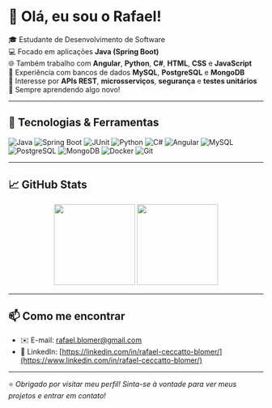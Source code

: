 # 👋 Olá, eu sou o Rafael!

🎓 Estudante de Desenvolvimento de Software  
💻 Focado em aplicações **Java (Spring Boot)**  
🌐 Também trabalho com **Angular**, **Python**, **C#**, **HTML**, **CSS** e **JavaScript**  
🐘 Experiência com bancos de dados **MySQL**, **PostgreSQL** e **MongoDB**  
🔐 Interesse por **APIs REST**, **microsserviços**, **segurança** e **testes unitários**  
🚀 Sempre aprendendo algo novo!

---

## 🚀 Tecnologias & Ferramentas

![Java](https://img.shields.io/badge/Java-ED8B00?style=flat&logo=java&logoColor=white)
![Spring Boot](https://img.shields.io/badge/Spring_Boot-6DB33F?style=flat&logo=spring-boot&logoColor=white)
![JUnit](https://img.shields.io/badge/JUnit-25A162?style=flat&logo=junit5&logoColor=white)
![Python](https://img.shields.io/badge/Python-3776AB?style=flat&logo=python&logoColor=white)
![C#](https://img.shields.io/badge/C%23-239120?style=flat&logo=c-sharp&logoColor=white)
![Angular](https://img.shields.io/badge/Angular-DD0031?style=flat&logo=angular&logoColor=white)
![MySQL](https://img.shields.io/badge/MySQL-4479A1?style=flat&logo=mysql&logoColor=white)
![PostgreSQL](https://img.shields.io/badge/PostgreSQL-336791?style=flat&logo=postgresql&logoColor=white)
![MongoDB](https://img.shields.io/badge/MongoDB-4EA94B?style=flat&logo=mongodb&logoColor=white)
![Docker](https://img.shields.io/badge/Docker-2496ED?style=flat&logo=docker&logoColor=white)
![Git](https://img.shields.io/badge/Git-F05032?style=flat&logo=git&logoColor=white)

---

## 📈 GitHub Stats

<div align="center">
  <img height="160em" src="https://github-readme-stats.vercel.app/api?username=seu-usuario&show_icons=true&theme=dark&count_private=true"/>
  <img height="160em" src="https://github-readme-stats.vercel.app/api/top-langs/?username=seu-usuario&layout=compact&theme=dark"/>
</div>

---

## 📫 Como me encontrar

- ✉️ E-mail: rafael.blomer@gmail.com  
- 💼 LinkedIn: [https://linkedin.com/in/rafael-ceccatto-blomer/](https://www.linkedin.com/in/rafael-ceccatto-blomer/)

---

⭐ *Obrigado por visitar meu perfil! Sinta-se à vontade para ver meus projetos e entrar em contato!*
